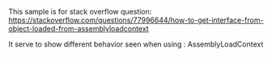 This sample is for stack overflow question: https://stackoverflow.com/questions/77996644/how-to-get-interface-from-object-loaded-from-assemblyloadcontext

It serve to show different behavior seen when using : AssemblyLoadContext
